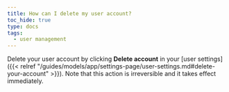 ```yaml
---
title: How can I delete my user account?
toc_hide: true
type: docs
tags:
  - user management
---
```


Delete your user account by clicking **Delete account** in your [user settings]({{< relref "/guides/models/app/settings-page/user-settings.md#delete-your-account" >}}). Note that this action is irreversible and it takes effect immediately.